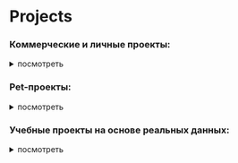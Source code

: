 # Projects

### Коммерческие и личные проекты:
<details>
<summary>посмотреть</summary>
<br>
  
* **Разработка интерактивного дашборда для торгового центра.** Исследование целевой аудитории и ассортимента. Выявление ключевых паттернов посещаемости, сезонности и покупательских предпочтений.   
Стек: `DataLens`, `Excel`  
[Ссылка на проект](https://github.com/eoe66/Projects/tree/336799c8a5b78f92d4d997b54f08323bf27cbce6/DataLens/%D0%90%D0%BD%D0%B0%D0%BB%D0%B8%D1%82%D0%B8%D0%BA%D0%B0%20%D0%BC%D0%B5%D0%B1%D0%B5%D0%BB%D1%8C%D0%BD%D0%BE%D0%B3%D0%BE%20%D1%86%D0%B5%D0%BD%D1%82%D1%80%D0%B0)  

* **Динамика доходов и расходов бизнес-центра**    
Стек: `Excel`  
[Ссылка на проект](https://github.com/eoe66/Projects/tree/e6c17e86d8380c9d73d155905194454470682ce6/Excel_Google%20Sheets/%D0%94%D0%B8%D0%BD%D0%B0%D0%BC%D0%B8%D0%BA%D0%B0%20%D0%B4%D0%BE%D1%85%D0%BE%D0%B4%D0%BE%D0%B2%20%D0%B8%20%D1%80%D0%B0%D1%81%D1%85%D0%BE%D0%B4%D0%BE%D0%B2%20%D0%B1%D0%B8%D0%B7%D0%BD%D0%B5%D1%81-%D1%86%D0%B5%D0%BD%D1%82%D1%80%D0%B0)

* **Арендаторы сети торговых центров**    
Стек: `Google Sheets`  
[Ссылка на проект](https://github.com/eoe66/Projects/tree/e6c17e86d8380c9d73d155905194454470682ce6/Excel_Google%20Sheets/%D0%90%D1%80%D0%B5%D0%BD%D0%B4%D0%B0%D1%82%D0%BE%D1%80%D1%8B%20%D1%81%D0%B5%D1%82%D0%B8%20%D1%82%D0%BE%D1%80%D0%B3%D0%BE%D0%B2%D1%8B%D1%85%20%D1%86%D0%B5%D0%BD%D1%82%D1%80%D0%BE%D0%B2)

* **Калькулятор личной финансовой независимости.** Модель анализирует доходы и расходы, рассчитывая срок достижения целевого капитала.     
Стек: `Google Sheets`  
[Ссылка на проект](https://github.com/eoe66/Projects/tree/84cf1182fe413f6892c1e101b127280ee1ec9727/Excel_Google%20Sheets/%D0%A1%D1%80%D0%BE%D0%BA%20%D0%B4%D0%BE%D1%81%D1%82%D0%B8%D0%B6%D0%B5%D0%BD%D0%B8%D1%8F%20%D1%84%D0%B8%D0%BD%D0%B0%D0%BD%D1%81%D0%BE%D0%B2%D0%BE%D0%B9%20%D0%BD%D0%B5%D0%B7%D0%B0%D0%B2%D0%B8%D1%81%D0%B8%D0%BC%D0%BE%D1%81%D1%82%D0%B8)

* **Калькулятор доходности цепочки вкладов.** 
Стек: `Google Sheets`  
[Ссылка на проект](https://github.com/eoe66/Projects/tree/9d7dd198ee3c30f6f270662dfb5cfb471dfcfcd1/Excel_Google%20Sheets/%D0%94%D0%BE%D1%85%D0%BE%D0%B4%D0%BD%D0%BE%D1%81%D1%82%D1%8C%20%D0%B2%D0%BA%D0%BB%D0%B0%D0%B4%D0%BE%D0%B2)

* **Фьючерсные контракты.** 
Стек: `Google Sheets`  
[Ссылка на проект](https://github.com/eoe66/Projects/tree/9d7dd198ee3c30f6f270662dfb5cfb471dfcfcd1/Excel_Google%20Sheets/%D0%A4%D1%8C%D1%8E%D1%87%D0%B5%D1%80%D1%81%D0%BD%D1%8B%D0%B5%20%D0%BA%D0%BE%D0%BD%D1%82%D1%80%D0%B0%D0%BA%D1%82%D1%8B)
</details>



### Pet-проекты:
<details>
<summary>посмотреть</summary>
<br>
  
* **Аналитика туристического бизнеса** Предобработка, изучение и визуализация данных о туризме. Проверка гипотез.    
Стек: `Python`    
[Ссылка на проект](https://github.com/eoe66/Projects/tree/5bee5c7028f6cb3fb4bf96b20ee2d846b93d5b5b/Python/%D0%90%D0%BD%D0%B0%D0%BB%D0%B8%D1%82%D0%B8%D0%BA%D0%B0%20%D1%82%D1%83%D1%80%D0%B8%D1%81%D1%82%D0%B8%D1%87%D0%B5%D1%81%D0%BA%D0%BE%D0%B3%D0%BE%20%D0%B1%D0%B8%D0%B7%D0%BD%D0%B5%D1%81%D0%B0)


* **Анализ данных проекта DonorSearch** Анализ эффективности каналов привлечения и программы лояльности для доноров крови.    
Стек: `PostgreSQL`    
[Ссылка на проект](https://github.com/eoe66/Projects/tree/90e9a9190061dc1a09ffe19bfa1f8fadf6121767/PostgreSQL/%D0%90%D0%BD%D0%B0%D0%BB%D0%B8%D0%B7%20%D0%B4%D0%B0%D0%BD%D0%BD%D1%8B%D1%85%20%D0%BF%D1%80%D0%BE%D0%B5%D0%BA%D1%82%D0%B0%20Donor%20Search)

* **Анализ рынка труда для аналитиков** Исследование вакансий аналитиков данных и системных аналитиков. Выявление ключевых трендов по работодателям, зарплатам и требуемым навыкам.  
Стек: `PostgreSQL`    
[Ссылка на проект](https://github.com/eoe66/Projects/tree/5acffbcd56acc1ead9af3ba1a5b542f7dadd367e/PostgreSQL/%D0%90%D0%BD%D0%B0%D0%BB%D0%B8%D0%B7%20%D0%B4%D0%B0%D0%BD%D0%BD%D1%8B%D1%85%20%D1%81%D0%B5%D1%80%D0%B2%D0%B8%D1%81%D0%B0%20%D0%BF%D0%BE%20%D0%BF%D0%BE%D0%B8%D1%81%D0%BA%D1%83%20%D1%80%D0%B0%D0%B1%D0%BE%D1%82%D1%8B)  


</details>



### Учебные проекты на основе реальных данных:

<details>
<summary>посмотреть</summary>
<br>
  
* **Анализ прослушиваний музыкального стримингового сервиса в крупных городах**  Сравнение статистики прослушивания в двух крупных городах для принятия решения о месте проведения маркетинговой кампании.  
Стек: `PostgreSQL`    
[Ссылка на проект](https://github.com/eoe66/Projects/tree/d03a91436835f0ed5ab0f9b0c44f82d697429fc4/PostgreSQL/%D0%90%D0%BD%D0%B0%D0%BB%D0%B8%D0%B7%20%D0%BF%D1%80%D0%BE%D1%81%D0%BB%D1%83%D1%88%D0%B8%D0%B2%D0%B0%D0%BD%D0%B8%D0%B9%20%D0%BC%D1%83%D0%B7%D1%8B%D0%BA%D0%B0%D0%BB%D1%8C%D0%BD%D0%BE%D0%B3%D0%BE%20%D1%81%D1%82%D1%80%D0%B8%D0%BC%D0%B8%D0%BD%D0%B3%D0%BE%D0%B2%D0%BE%D0%B3%D0%BE%20%D1%81%D0%B5%D1%80%D0%B2%D0%B8%D1%81%D0%B0%20%D0%B2%20%D0%BA%D1%80%D1%83%D0%BF%D0%BD%D1%8B%D1%85%20%D0%B3%D0%BE%D1%80%D0%BE%D0%B4%D0%B0%D1%85)


* **Анализ тарифных планов и активности клиентов оператора сотовой связи.**
Исследование активности клиентов и их расходов на двух тарифах. Выявление переплат и оптимизация тарифной сетки.    
Стек: `PostgreSQL`  
[Ссылка на проект](https://github.com/eoe66/Projects/tree/d03a91436835f0ed5ab0f9b0c44f82d697429fc4/PostgreSQL/%D0%90%D0%BD%D0%B0%D0%BB%D0%B8%D0%B7%20%D1%82%D0%B0%D1%80%D0%B8%D1%84%D0%BD%D1%8B%D1%85%20%D0%BF%D0%BB%D0%B0%D0%BD%D0%BE%D0%B2%20%D0%B8%20%D0%B0%D0%BA%D1%82%D0%B8%D0%B2%D0%BD%D0%BE%D1%81%D1%82%D0%B8%20%D0%BA%D0%BB%D0%B8%D0%B5%D0%BD%D1%82%D0%BE%D0%B2%20%D1%84%D0%B5%D0%B4%D0%B5%D1%80%D0%B0%D0%BB%D1%8C%D0%BD%D0%BE%D0%B3%D0%BE%20%D0%BE%D0%BF%D0%B5%D1%80%D0%B0%D1%82%D0%BE%D1%80%D0%B0%20%D1%81%D0%BE%D1%82%D0%BE%D0%B2%D0%BE%D0%B9%20%D1%81%D0%B2%D1%8F%D0%B7%D0%B8)

* **Анализ данных о продажах внутри онлайн-игры.** Исследовательский анализ и решение ad hoc задач. Изучение влияния характеристик игроков и персонажей на внутриигровые покупки.  
Стек: `PostgreSQL`  
[Ссылка на проект](https://github.com/eoe66/Projects/tree/d03a91436835f0ed5ab0f9b0c44f82d697429fc4/PostgreSQL/%D0%98%D1%81%D1%81%D0%BB%D0%B5%D0%B4%D0%BE%D0%B2%D0%B0%D1%82%D0%B5%D0%BB%D1%8C%D1%81%D0%BA%D0%B8%D0%B9%20%D0%B0%D0%BD%D0%B0%D0%BB%D0%B8%D0%B7%20%D0%B8%20%D1%80%D0%B5%D1%88%D0%B5%D0%BD%D0%B8%D0%B5%20ad%20hoc%20%D0%B7%D0%B0%D0%B4%D0%B0%D1%87.%20%D0%9E%D0%BD%D0%BB%D0%B0%D0%B9%D0%BD-%D0%B8%D0%B3%D1%80%D0%B0.%20PostgreSQL)   

* **Разработка дашборда для агентства недвижимости.**  Анализ рынка недвижимости: динамика предложения, цен и скорости продаж.  Сезонность активности и рейтинги городов по ключевым параметрам.  
Стек: `DataLens`, `PostgreSQL`  
[Ссылка на проект](https://github.com/eoe66/Projects/tree/d03a91436835f0ed5ab0f9b0c44f82d697429fc4/DataLens/%D0%90%D0%BD%D0%B0%D0%BB%D0%B8%D0%B7%20%D1%80%D1%8B%D0%BD%D0%BA%D0%B0%20%D0%BD%D0%B5%D0%B4%D0%B2%D0%B8%D0%B6%D0%B8%D0%BC%D0%BE%D1%81%D1%82%D0%B8%20%D0%B4%D0%BB%D1%8F%20%D0%B0%D0%B3%D0%B5%D0%BD%D1%82%D1%81%D1%82%D0%B2%D0%B0%20%D0%BD%D0%B5%D0%B4%D0%B2%D0%B8%D0%B6%D0%B8%D0%BC%D0%BE%D1%81%D1%82%D0%B8.%20SQL.%20DataLens)  

* **Разработка дашборда для благотворительного фонда.**  Глубокий анализа базы благотворителей: удержание, LTV, портреты доноров.  
Стек: `DataLens`, `PostgreSQL`     
[Ссылка на проект](https://github.com/eoe66/Projects/tree/d03a91436835f0ed5ab0f9b0c44f82d697429fc4/DataLens/%D0%A0%D0%B0%D0%B7%D1%80%D0%B0%D0%B1%D0%BE%D1%82%D0%BA%D0%B0%20%D0%B4%D0%B0%D1%88%D0%B1%D0%BE%D1%80%D0%B4%D0%B0%20%D0%B4%D0%BB%D1%8F%20%D0%B1%D0%BB%D0%B0%D0%B3%D0%BE%D1%82%D0%B2%D0%BE%D1%80%D0%B8%D1%82%D0%B5%D0%BB%D1%8C%D0%BD%D0%BE%D0%B3%D0%BE%20%D1%84%D0%BE%D0%BD%D0%B4%D0%B0.%20DataLens)  

* **Разработка дашборда о выступлениях на конференциях**  Многогранный анализ базы выступлений TED для выявления наиболее популярных тем, трендов и факторов успеха лекций. 
Стек: `DataLens`, `PostgreSQL`    
[Ссылка на проект](https://github.com/eoe66/Projects/tree/d03a91436835f0ed5ab0f9b0c44f82d697429fc4/DataLens/%D0%A0%D0%B0%D0%B7%D1%80%D0%B0%D0%B1%D0%BE%D1%82%D0%BA%D0%B0%20%D0%B4%D0%B0%D1%88%D0%B1%D0%BE%D1%80%D0%B4%D0%B0%20%D0%BE%20%D0%B2%D1%8B%D1%81%D1%82%D1%83%D0%BF%D0%BB%D0%B5%D0%BD%D0%B8%D1%8F%D1%85%20%D0%BD%D0%B0%20%D0%BA%D0%BE%D0%BD%D1%84%D0%B5%D1%80%D0%B5%D0%BD%D1%86%D0%B8%D1%8F%D1%85%20TED.%20DataLens)  

* **Разработка дашборда для сервиса доставки еды.**  Подготовка данных, расчет ключевых бизнес-метрик:  DAU, Conversion Rate, AOV, LTV, Retention Rate и визуализация.  
Стек: `DataLens`, `PostgreSQL`  
[Ссылка на проект](https://github.com/eoe66/Projects/tree/d03a91436835f0ed5ab0f9b0c44f82d697429fc4/DataLens/%D0%A0%D0%B0%D1%81%D1%87%D0%B5%D1%82%20%D0%B8%20%D0%B2%D0%B8%D0%B7%D1%83%D0%B0%D0%BB%D0%B8%D0%B7%D0%B0%D1%86%D0%B8%D1%8F%20%D0%BA%D0%BB%D1%8E%D1%87%D0%B5%D0%B2%D1%8B%D0%B5%20%D0%B1%D0%B8%D0%B7%D0%BD%D0%B5%D1%81-%D0%BC%D0%B5%D1%82%D1%80%D0%B8%D0%BA%D0%B8%20%D1%81%D0%B5%D1%80%D0%B2%D0%B8%D1%81%D0%B0%20%D0%B4%D0%BE%D1%81%D1%82%D0%B0%D0%B2%D0%BA%D0%B8%20%D0%B5%D0%B4%D1%8B.%20SQL.%20DataLens)  

* **Изучение индустрии игр начала XXI века.** Предобработка и исследовательский анализ данных.  
Стек: `Python`      
[Ссылка на проект](https://github.com/eoe66/Projects/tree/d03a91436835f0ed5ab0f9b0c44f82d697429fc4/Python/%D0%98%D0%B7%D1%83%D1%87%D0%B5%D0%BD%D0%B8%D0%B5%20%D0%B8%D0%BD%D0%B4%D1%83%D1%81%D1%82%D1%80%D0%B8%D0%B8%20%D0%B8%D0%B3%D1%80)

* **Изучение рынка заведений общественного питания для инвестиционного фонда.**  Проверка корректности данных и предобработка. Распределение заведений по категориям, по административным округам. Распределение посадочных мест в заведениях. Лидеры сетевых заведений Москвы. Изучение среднего чека в разных административных округах.  
Стек: `Python`    
[Ссылка на проект](https://github.com/eoe66/Projects/tree/d03a91436835f0ed5ab0f9b0c44f82d697429fc4/Python/%D0%98%D0%B7%D1%83%D1%87%D0%B5%D0%BD%D0%B8%D0%B5%20%D1%80%D1%8B%D0%BD%D0%BA%D0%B0%20%D0%BE%D0%B1%D1%89%D0%B5%D1%81%D1%82%D0%B2%D0%B5%D0%BD%D0%BD%D0%BE%D0%B3%D0%BE%20%D0%BF%D0%B8%D1%82%D0%B0%D0%BD%D0%B8%D1%8F)  

* **Исследование юнит-экономики однопользовательской мобильной игры.**  Анализ текущих способов привлечения пользователей. Когортный анализ ключевых метрик: LTV, CAC, ROI, ARPPU и Retention Rate, оценка окупаемости.  
Стек: `Python`    
[Ссылка на проект](https://github.com/eoe66/Projects/tree/d03a91436835f0ed5ab0f9b0c44f82d697429fc4/Python/%D0%AE%D0%BD%D0%B8%D1%82-%D1%8D%D0%BA%D0%BE%D0%BD%D0%BE%D0%BC%D0%B8%D0%BA%D0%B0%20%D0%BC%D0%BE%D0%B1%D0%B8%D0%BB%D1%8C%D0%BD%D0%BE%D0%B9%20%D0%B8%D0%B3%D1%80%D1%8B)  

* **Анализ результатов AB-тестирования интернет-магазина товаров для спорта.**  Оценка эффективности изменений на сайте. Проверка корректности теста и статистический анализ результатов.  
Стек: `Python`       
[Ссылка на проект](https://github.com/eoe66/Projects/tree/64749b636adf3c72bfb52ca4107668c275184b98/Python/AB-%D1%82%D0%B5%D1%81%D1%82%D0%B8%D1%80%D0%BE%D0%B2%D0%B0%D0%BD%D0%B8%D0%B5%20%D0%B8%D0%BD%D1%82%D0%B5%D1%80%D0%BD%D0%B5%D1%82-%D0%BC%D0%B0%D0%B3%D0%B0%D0%B7%D0%B8%D0%BD%D0%B0%20%D1%82%D0%BE%D0%B2%D0%B0%D1%80%D0%BE%D0%B2%20%D0%B4%D0%BB%D1%8F%20%D1%81%D0%BF%D0%BE%D1%80%D1%82%D0%B0)  
 
* **Исследование стартапов.** Предобработка и исследовательский анализ исторический данных. Проверка соответствия данных здравому смыслу. Визуализация. Решение ad hoc задач.    
Стек: `Python`     
[Ссылка на проект](https://github.com/eoe66/Projects/tree/d03a91436835f0ed5ab0f9b0c44f82d697429fc4/Python/%D0%98%D1%81%D1%81%D0%BB%D0%B5%D0%B4%D0%BE%D0%B2%D0%B0%D0%BD%D0%B8%D0%B5%20%D1%81%D1%82%D0%B0%D1%80%D1%82%D0%B0%D0%BF%D0%BE%D0%B2)  
  
* **Проверка гипотез для сервиса электронных книг**  Исследование данных. Проверка гипотез. Подготовка аналитической записки.  
Стек: `Python`    
[Ссылка на проект](https://github.com/eoe66/Projects/tree/d03a91436835f0ed5ab0f9b0c44f82d697429fc4/Python/%D0%9A%D0%BB%D1%8E%D1%87%D0%B5%D0%B2%D1%8B%D0%B5%20%D0%BC%D0%B5%D1%82%D1%80%D0%B8%D0%BA%D0%B8%20%D0%B8%20%D0%BF%D1%80%D0%BE%D0%B2%D0%B5%D1%80%D0%BA%D0%B0%20%D0%B3%D0%B8%D0%BF%D0%BE%D1%82%D0%B5%D0%B7%20%D1%81%D0%B5%D1%80%D0%B2%D0%B8%D1%81%D0%B0%20%D1%8D%D0%BB%D0%B5%D0%BA%D1%82%D1%80%D0%BE%D0%BD%D0%BD%D1%8B%D1%85%20%D0%BA%D0%BD%D0%B8%D0%B3)

* **Анализ системы метрик развлекательного приложения.**   Анализ юнит-экономики развлекательного приложения. Когортный анализ ключевых метрик в разрезе источников привлечения. LTV, CAC, ROI, Retention. Определение убыточных каналов. Расчет фактического периода окупаемости.   
Стек: `Python`    
[Ссылка на проект](https://github.com/eoe66/Projects/tree/d03a91436835f0ed5ab0f9b0c44f82d697429fc4/Python/%D0%A1%D0%B8%D1%81%D1%82%D0%B5%D0%BC%D0%B0%20%D0%BC%D0%B5%D1%82%D1%80%D0%B8%D0%BA%20%D1%80%D0%B0%D0%B7%D0%B2%D0%BB%D0%B5%D0%BA%D0%B0%D1%82%D0%B5%D0%BB%D1%8C%D0%BD%D0%BE%D0%B3%D0%BE%20%D0%BF%D1%80%D0%B8%D0%BB%D0%BE%D0%B6%D0%B5%D0%BD%D0%B8%D1%8F)  

* **Исследование результатов А/В-теста и поиск инсайтов инвестиционного приложения.**   Анализ исторических данных. Анализ результатов А/В-теста. Влияние онбординга на поведение пользователей.    
Стек: `Python`    
[Ссылка на проект](https://github.com/eoe66/Projects/tree/d03a91436835f0ed5ab0f9b0c44f82d697429fc4/Python/%D0%90%D0%92-%D1%82%D0%B5%D1%81%D1%82%D0%B8%D1%80%D0%BE%D0%B2%D0%B0%D0%BD%D0%B8%D0%B5%20%D0%B8%20%D0%BF%D0%BE%D0%B8%D1%81%D0%BA%20%D0%B8%D0%BD%D1%81%D0%B0%D0%B9%D1%82%D0%BE%D0%B2%20%D0%B8%D0%BD%D0%B2%D0%B5%D1%81%D1%82%D0%B8%D1%86%D0%B8%D0%BE%D0%BD%D0%BD%D0%BE%D0%B3%D0%BE%20%D0%BF%D1%80%D0%B8%D0%BB%D0%BE%D0%B6%D0%B5%D0%BD%D0%B8%D1%8F)  

* **Исследование AB-тестирования нового алгоритма рекомендаций в развлекательном приложении**   Расчет параметров теста, оценка корректности его проведения и проанализировать его результаты.  
Стек: `Python`    
[Ссылка на проект](https://github.com/eoe66/Projects/tree/d03a91436835f0ed5ab0f9b0c44f82d697429fc4/Python/AB-%D1%82%D0%B5%D1%81%D1%82%D0%B8%D1%80%D0%BE%D0%B2%D0%B0%D0%BD%D0%B8%D0%B5%20%D1%80%D0%B0%D0%B7%D0%B2%D0%BB%D0%B5%D0%BA%D0%B0%D1%82%D0%B5%D0%BB%D1%8C%D0%BD%D0%BE%D0%B3%D0%BE%20%D0%BF%D1%80%D0%B8%D0%BB%D0%BE%D0%B6%D0%B5%D0%BD%D0%B8%D1%8F)  

* **Поиска инсайтов и точек роста сервиса доставки еды.** Комплексный анализ данных. Изучение пользовательского путь. Сегментация пользователей с помощью RFM-модели. Кластеризация ресторанов для разработки персонализированных маркетинговых стратегий.  
Стек: `Python`    
[Ссылка на проект](https://github.com/eoe66/Projects/tree/9febfca1530797fc74cf9dce087e4f492a39412b/Python/%D0%9F%D0%BE%D0%B8%D1%81%D0%BA%D0%B0%20%D0%B8%D0%BD%D1%81%D0%B0%D0%B9%D1%82%D0%BE%D0%B2%20%D0%B8%20%D1%82%D0%BE%D1%87%D0%B5%D0%BA%20%D1%80%D0%BE%D1%81%D1%82%D0%B0%20%D1%81%D0%B5%D1%80%D0%B2%D0%B8%D1%81%D0%B0%20%D0%B4%D0%BE%D1%81%D1%82%D0%B0%D0%B2%D0%BA%D0%B8%20%D0%B5%D0%B4%D1%8B)    

* **Основные метрики и паттерны использования сервиса электронных книг.**  
Стек: `ClickHouse`    
[Ссылка на проект](https://github.com/eoe66/Projects/tree/cd3f8124b3dbdd8c76c4e1e3e913fca5ffe745e8/ClickHouse/%D0%9E%D1%81%D0%BD%D0%BE%D0%B2%D0%BD%D1%8B%D0%B5%20%D0%BC%D0%B5%D1%82%D1%80%D0%B8%D0%BA%D0%B8%20%D0%B8%20%D0%BF%D0%B0%D1%82%D1%82%D0%B5%D1%80%D0%BD%D1%8B%20%D0%B8%D1%81%D0%BF%D0%BE%D0%BB%D1%8C%D0%B7%D0%BE%D0%B2%D0%B0%D0%BD%D0%B8%D1%8F%20%D1%81%D0%B5%D1%80%D0%B2%D0%B8%D1%81%D0%B0%20%D1%8D%D0%BB%D0%B5%D0%BA%D1%82%D1%80%D0%BE%D0%BD%D0%BD%D1%8B%D1%85%20%D0%BA%D0%BD%D0%B8%D0%B3)  

* **Пайплайн в Airflow для обработки данных сервиса электронных книг**   Обработка данных и создание витрины для дальнейшего использования в отчетах.  
Стек: `ClickHouse`,`AirFlow`, `Pyspark`    
[Ссылка на проект](https://github.com/eoe66/Projects/tree/a30de9efff461e39ea328816b8641828fb3082d2/Airflow/%D0%A1%D0%B5%D1%80%D0%B2%D0%B8%D1%81%20%D1%8D%D0%BB%D0%B5%D0%BA%D1%82%D1%80%D0%BE%D0%BD%D0%BD%D1%8B%D1%85%20%D0%BA%D0%BD%D0%B8%D0%B3)  

* **Автоматизация ETL для сервиса заказа такси**  Загрузка данных, расчет ключевых показателей и запись в базу данных для дальнейшего использования в финансовых отчетах и аналитических дашбордах.  
Стек: `ClickHouse`,`AirFlow`, `Pyspark`
[Ссылка на проект](https://github.com/eoe66/Projects/tree/a30de9efff461e39ea328816b8641828fb3082d2/Airflow/%D0%A1%D0%B5%D1%80%D0%B2%D0%B8%D1%81%20%D0%B7%D0%B0%D0%BA%D0%B0%D0%B7%D0%B0%20%D1%82%D0%B0%D0%BA%D1%81%D0%B8)  

</details>
